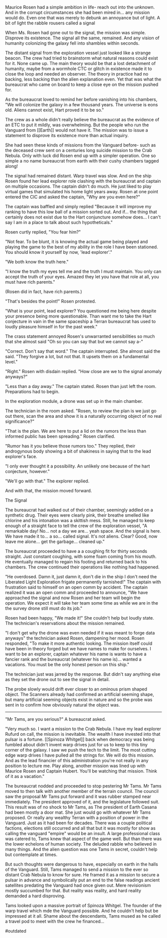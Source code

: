 
Maurice Rosen had a simple ambition in life- reach out into the unknown.  And in the corrupt circumstances she had been mired in... any mission would do.  Even one that was merely to debunk an annoyance but of light.  A bit of light the rabble rousers called a signal 

When Ms. Rosen had gone out to the signal, the mission was simple.  Disprove its existence.  The signal all the same, remained.  And any vision of humanity colonizing the galaxy fell into shambles within seconds.

The distant signal from the exploration vessel just looked like a strange beacon.  The crew had tried to brainstorm what natural reasons could exist for it.  None came up.  The main theory would be that a lost detachment of humanity, maybe from a wormhole CTC or glitch in existence made it to close the loop and needed an observer.  The theory in practice had no backing, less backing than the alien explanation even.  Yet that was what the bureaucrat who came on board to keep a close eye on the mission pushed for.

As the bureaucrat loved to remind her before vanishing into his chambers, "We will colonize the galaxy in a few thousand years.  The universe is eons old.  Aliens cannot exist, Hart proved it to be so."  

The crew as a whole didn't really believe the bureaucrat as the evidence of an ETC to put it mildly, was overwhelming.  But the people who run the Vanguard from [[Earth]] would not have it.  The mission was to issue a statement to disprove its existence more than actual inquiry.

She had seen these kinds of missions from the Vanguard before- such as the deceased crew sent on a centuries long suicide mission to the Crab Nebula.  Only with luck did Rosen end up with a simpler operation.  One so simple a no name bureaucrat from earth with their cushy chambers tagged along!  

The signal had remained distant.  Warp travel was slow.  And on the ship Rosen found her lead explorer role clashing with the bureaucrat and captain on multiple occasions.  The captain didn't do much.  He just liked to play virtual games that simulated his home light years away.  Rosen at one point entered the CIC and asked the captain, "Why are you even here?"

The captain was baffled and simply replied "Because it will improve my ranking to have this low ball of a mission sorted out.  And if... the thing that certainly does not exist due to the Hart conjuncture somehow does... I can't say I am in a place to talk about such hypotheticals."

Rosen curtly replied, "You fear him?"

"Not fear.  To be blunt, it is knowing the actual game being played and playing the game to the best of my ability in the role I have been stationed.  You should know it yourself by now, 'lead explorer'."

"We both know the truth here."

"I know the truth my eyes tell me and the truth I must maintain.  You only can accept the truth of your eyes.  Amazed they let you have that role at all, you must have rich parents."

(Rosen did in fact, have rich parents.)

"That's besides the point!" Rosen protested.  

"What is your point, lead explorer?  You questioned me being here despite your presence being more questionable.  Than want me to take the Hart conjecture in vain in the same spaceship a Terran bureaucrat has used to loudly pleasure himself in for the past week."

The crass statement annoyed Rosen's unwarranted sensibilities so much that she almost said "Oh so you can say that but we cannot say a-"

"Correct.  Don't say that word." The captain interrupted.  She almost said the said. "They forgive a lot, but not that.  It upsets them on a fundamental level."

"Right." Rosen with disdain replied.  "How close are we to the signal anomaly anyways?"

"Less than a day away." The captain stated.  Rosen than just left the room.  Preparations had to begin.

In the exploration module, a drone was set up in the main chamber.  

The technician in the room asked. "Rosen, to review the plan is we just go out there, scan the area and show it is a naturally occurring object of no real significance?"

"That is the plan.  We are here to put a lid on the rumors the less than informed public has been spreading." Rosen clarified. 

"Rumor has it you believe those rumors too." They replied, their androgynous body showing a bit of shakiness in saying that to the lead explorer's face.   

"I only ever thought it a possibility.  An unlikely one because of the hart conjecture, however."

"We'll go with that." The explorer replied.

And with that, the mission moved forward.

The Signal

The bureaucrat had walked out of their chamber, seemingly addled on a synthetic drug.  Their eyes were clearly pink, their breathe smelled like chlorine and his intonation was a skittish mess.  Still, he managed to keep enough of a straight face to tell the crew of the exploration vessel, "A remarkable day!  No... not a day we are... yeah space.  And the signal is here.  We have made it to... a so... called signal.  It's not aliens.  Clear?  Good, now leave me alone... get the garbage... cleaned up." 

The bureaucrat proceeded to have a a coughing fit for thirty seconds straight.  Just constant coughing, with some foam coming from his mouth.  He eventually managed to regain his footing and returned back to his chambers. The crew continued their operations like nothing had happened.

"He overdosed.  Damn it, just damn it, don't die in the ship I don't need the Liberated Light Exploration frigate permanently tarnished!" The captain with frustration said to himself on an open comm by accident.  The captain realized it was an open comm and proceeded to announce, "We have approached the signal and now Rosen and her team will begin the operation.  We expect it will take her team some time as while we are in the the survey drone still must do its job."

Rosen had been happy, "We made it!" She couldn't help but loudly state.  The technician's reservations about the mission remained.  

"I don't get why the drone was even needed if it was meant to forge data anyways" the technician asked Rosen, dampening her mood.  Rosen responded, "To make it more authentic looking.  The mission itself could have been in theory forged but we have names to make for ourselves.  I want to be an explorer, captain whatever his name is wants to have a fancier rank and the bureaucrat (whatever his name is)... wanted a vacations. You must be the only honest person on this ship."

The technician just was jarred by the response.  But didn't say anything else as they set the drone out to see the signal in detail.  

The probe slowly would drift ever closer to an ominous prism shaped object.  The Scanners already had confirmed an artificial seeming shape, but many artificial seeming objects exist in nature and so the probe was sent in to confirm how obviously natural the object was.

--------- -


"Mr Tams, are you serious?" A bureaucrat asked.

"Very much so.  I want a mission to the Crab Nebula.  I have my lead explorer Rufurd on call, the mission is inevitable.  The wealth I have invested into that pulsar is a fortune.  [[Spinoza Whitgel]] back when democracy was being fumbled about didn't invent warp drives just for us to keep to this tiny corner of the galaxy.  I saw we push the tech to the limit.  The most cutting edge warp drives I have pulled all the strings for.  We will do this mission.  And as the lead financier of this administration you're not really in any position to lecture me.  Play along, another mission was lined up with Maurice Rosen and Captain Hubert.  You'll be watching that mission.  Think of it as a vacation."

The bureaucrat nodded and proceeded to stop pestering Mr Tams.  Mr Tams moved to then talk with another member of the terrain council.  The council saw the proposal Mr Tams put forward and it was rubber stamped near immediately.  The president approved of it, and the legislature followed suit.  This result was of no shock to Mr Tams, as The president of Earth Casana had been mostly a door mat.  She just would go with whatever Mr Tams proposed.  Or really any wealthy Terran with a position of power in the Vanguard.  Just as it had been for decades.  There was a couple political factions, elections still occurred and all that but it was mostly for show as calling the vanguard "empire" would be an insult.  A large professional class was catered to, Tams knew that aspect of the game well.  But than there was the lower echelons of human society.  The deluded rabble who believed in many things.  And the alien question was one Tams in secret, couldn't help but contemplate at times.

But such thoughts were dangerous to have, especially on earth in the halls of the Vanguard.  Still, Tams managed to send a mission to the ever so distant Crab Nebula to know for sure.  He framed it as a mission to secure a pulsar in advance and symbolically put an end to the false readings ancient satellites predating the Vanguard had once given out.  Mere revisionism mostly succumbed for that.  But reality was reality, and hard reality demanded a hard disproving.  

Tams looked upon a massive portrait of Spinoza Whitgel.  The founder of the warp travel which mde the Vanguard possible.  And he couldn't help but be impressed at it all.  Shame about the descendants, Tams mused as he called a travel pod to meet with the crew he financed...

#outdated 
